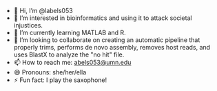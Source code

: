 - 👋 Hi, I’m @labels053
- 👀 I’m interested in bioinformatics and using it to attack societal injustices.
- 🌱 I’m currently learning MATLAB and R.
- 💞️ I’m looking to collaborate on creating an automatic pipeline that properly trims, performs de novo assembly, removes host reads, and uses BlastX to analyze the "no hit" file.
- 📫 How to reach me: abels053@umn.edu
- 😄 Pronouns: she/her/ella
- ⚡ Fun fact: I play the saxophone!

<!---
labels053/labels053 is a ✨ special ✨ repository because its `README.md` (this file) appears on your GitHub profile.
You can click the Preview link to take a look at your changes.
--->
